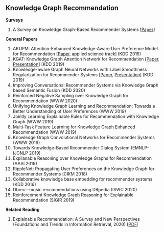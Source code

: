 ## Knowledge Graph Recommendation

__Surveys__
1. A Survey on Knowledge Graph-Based Recommender Systems [[Paper](https://arxiv.org/pdf/2003.00911.pdf)]

__General Papers__
1. AKUPM: Attention-Enhanced Knowledge-Aware User Preference Model for Recommendation [[Paper](https://dl.acm.org/citation.cfm?doid=3292500.3330705), applied science track] (KDD 2019) 
2. KGAT: Knowledge Graph Attention Network for Recommendation [[Paper](https://arxiv.org/pdf/1905.07854.pdf), [Presentation](https://www.kdd.org/kdd2019/accepted-papers/view/kgat-knowledge-graph-attention-network-for-recommendation)] (KDD 2019) 
3. Knowledge-aware Graph Neural Networks with Label Smoothness Regularization for Recommender Systems [[Paper](https://arxiv.org/pdf/1905.04413.pdf), [Presentation](https://www.kdd.org/kdd2019/accepted-papers/view/knowledge-aware-graph-neural-networks-with-label-smoothness-regularization-)] (KDD 2019) 
4. Improving Conversational Recommender Systems via Knowledge Graph based Semantic Fusion (KDD 2020)
5. Reinforced Negative Sampling over Knowledge Graph for Recommendation (WWW 2020)
6. Unifying Knowledge Graph Learning and Recommendation: Towards a Better Understanding of User Preferences (WWW 2019)
7. Jointly Learning Explainable Rules for Recommendation with Knowledge Graph (WWW 2019)
8. Multi-Task Feature Learning for Knowledge Graph Enhanced Recommendation (WWW 2019)
9. Knowledge Graph Convolutional Networks for Recommender Systems (WWW 2019)
10. Towards Knowledge-Based Recommender Dialog System (EMNLP-IJCNLP 2019)
11. Explianable Reasoning over Knowledge Graphs for Recommendation (AAAI 2019)
12. RippleNet: Propagating User Preferences on the Knowledge Graph for Recommender Systems (CIKM 2018)
13. Collaborative knowledge base embedding for recommender systems (KDD 2016)
14. Dbrec—music recommendations using DBpedia (ISWC 2020)
15. Reinforcement Knowledge Graph Reasoning for Explainable Recommendation (SIGIR 2019) 

__Related Reading__
1. Explainable Recommendation: A Survey and New Perspectives (Foundations and Trends in Information Retrieval, 2020) [[PDF](https://arxiv.org/pdf/1804.11192.pdf)]
